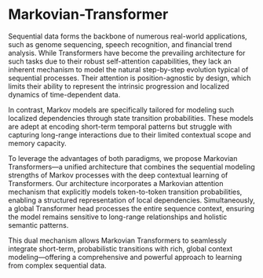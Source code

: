 # Markovian-Transformer
Sequential data forms the backbone of numerous real-world applications, such as genome sequencing, speech recognition, and financial trend analysis. While Transformers have become the prevailing architecture for such tasks due to their robust self-attention capabilities, they lack an inherent mechanism to model the natural step-by-step evolution typical of sequential processes. Their attention is position-agnostic by design, which limits their ability to represent the intrinsic progression and localized dynamics of time-dependent data.

In contrast, Markov models are specifically tailored for modeling such localized dependencies through state transition probabilities. These models are adept at encoding short-term temporal patterns but struggle with capturing long-range interactions due to their limited contextual scope and memory capacity.

To leverage the advantages of both paradigms, we propose Markovian Transformers—a unified architecture that combines the sequential modeling strengths of Markov processes with the deep contextual learning of Transformers. Our architecture incorporates a Markovian attention mechanism that explicitly models token-to-token transition probabilities, enabling a structured representation of local dependencies. Simultaneously, a global Transformer head processes the entire sequence context, ensuring the model remains sensitive to long-range relationships and holistic semantic patterns.

This dual mechanism allows Markovian Transformers to seamlessly integrate short-term, probabilistic transitions with rich, global context modeling—offering a comprehensive and powerful approach to learning from complex sequential data.

